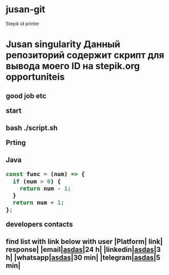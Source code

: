 # jusan-git
Stepik id printer <h1>
Jusan singularity Данный репозиторий содержит скрипт для вывода моего ID на stepik.org
opportuniteis <h2>
good job etc

start <h2>

bash ./script.sh

Prting <h2>

Java


```javascript
const func = (num) => {
  if (num > 0) {
    return num - 1;
  }
  return num + 1;
};
```
developers contacts <h2>
find list with link below with user
|Platform| link| response|
|email|[asdas](https://google.com)|24 h|
|linkedin|[asdas](https://google.com)|3 h|
|whatsapp|[asdas](https://google.com)|30 min|
|telegram|[asdas](https://google.com)|5 min|

